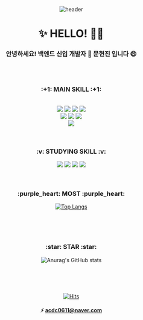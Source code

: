 <div align=center>

![header](https://capsule-render.vercel.app/api?type=waving&color=auto&height=200&section=header&text=MOON%20HYUNJIN&fontSize=70)




<h1> ✨ HELLO! 👋✨ </h1>
<h3>안녕하세요! 백엔드 신입 개발자 🌱 문현진 입니다 😄 </h3> 

     
      
  
     
 <br> 
 <br>

<!--
**zeromoonsgs/zeromoonsgs** is a ✨ _special_ ✨ repository because its `README.md` (this file) appears on your GitHub profile.

Here are some ideas to get you started:

- 🔭 I’m currently working on ...
- 🌱 I’m currently learning ...
- 👯 I’m looking to collaborate on ...
- 🤔 I’m looking for help with ...
- 💬 Ask me about ...
- 📫 How to reach me: ...
- 😄 Pronouns: ...
- ⚡ Fun fact: ...
-->

 <h3>:+1: MAIN SKILL :+1:</h3>
  <br>

<img src="https://img.shields.io/badge/JAVA-61DAFB?style=flat-square&logo=Java&logoColor=white"/> 
 <img src="https://img.shields.io/badge/Spring-6DB33F?style=flat-square&logo=Spring&logoColor=white"/>  
  <img src="https://img.shields.io/badge/JavaScript-F7DF1E?style=flat-square&logo=JavaScript&logoColor=white"/>
  <img src="https://img.shields.io/badge/MySQL-4479A1?style=flat-square&logo=MySQL&logoColor=white"/>
   <br>
  <img src="https://img.shields.io/badge/jQuery-0769AD?style=flat-square&logo=jQuery&logoColor=white"/>
 <img src="https://img.shields.io/badge/Json-A9225C?style=flat-square&logo=Json&logoColor=white"/> 
 <img src="https://img.shields.io/badge/HTML5-E34F26?style=flat-square&logo=HTML5&logoColor=white"/>
  <br>
  <img src="https://img.shields.io/badge/GitHub-181717?style=flat-square&logo=GitHub&logoColor=white"/>
 
 
 
 <br>
  <br>
   <br>
   
   <h3>:v: STUDYING SKILL :v:</h3>
   <img src="https://img.shields.io/badge/Android Studio-3DDC84?style=flat-square&logo=Android Studio&logoColor=white"/>
  <img src="https://img.shields.io/badge/Oracle-F80000?style=flat-square&logo=Oracle&logoColor=white"/>
    <img src="https://img.shields.io/badge/MyBatis-41454A?style=flat-square&logo=MyBatis&logoColor=white"/>
  <img src="https://img.shields.io/badge/Bootstrap-7952B3?style=flat-square&logo=Bootstrap&logoColor=white"/>


<br>
   <br>
    <br>
  
 
 <h3>:purple_heart: MOST :purple_heart: </h3>
  
[![Top Langs](https://github-readme-stats.vercel.app/api/top-langs/?username=zeromoonsgs&layout=compact)](https://github.com/zeromoonsgs/github-readme-stats)

 <br>
   <br>
      <br>

 
<h3> :star: STAR :star: </h3>

![Anurag's GitHub stats](https://github-readme-stats.vercel.app/api?username=zeromoonsgs&show_icons=true&theme=dracula)
 
   <br> <br>
   <br>

[![Hits](https://hits.seeyoufarm.com/api/count/incr/badge.svg?url=https%3A%2F%2Fgithub.com%2Fzeromoonsgs&count_bg=%2329475C&title_bg=%234FC7D9&icon=&icon_color=%23E7E7E7&title=hits&edge_flat=false)](https://hits.seeyoufarm.com)
 
#### ⚡ acdc0611@naver.com 

</div>
 
